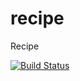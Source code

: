 # recipe
Recipe

[![Build Status](https://www.travis-ci.com/maneeshbabu/recipe.svg?branch=main)](https://www.travis-ci.com/maneeshbabu/recipe)